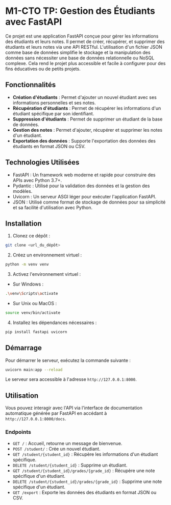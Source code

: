 # M1-CTO TP: Gestion des Étudiants avec FastAPI

Ce projet est une application FastAPI conçue pour gérer les informations des étudiants et leurs notes. Il permet de créer, récupérer, et supprimer des étudiants et leurs notes via une API RESTful. L'utilisation d'un fichier JSON comme base de données simplifie le stockage et la manipulation des données sans nécessiter une base de données relationnelle ou NoSQL complexe. Cela rend le projet plus accessible et facile à configurer pour des fins éducatives ou de petits projets.

## Fonctionnalités

- **Création d'étudiants** : Permet d'ajouter un nouvel étudiant avec ses informations personnelles et ses notes.
- **Récupération d'étudiants** : Permet de récupérer les informations d'un étudiant spécifique par son identifiant.
- **Suppression d'étudiants** : Permet de supprimer un étudiant de la base de données.
- **Gestion des notes** : Permet d'ajouter, récupérer et supprimer les notes d'un étudiant.
- **Exportation des données** : Supporte l'exportation des données des étudiants en format JSON ou CSV.

## Technologies Utilisées

- FastAPI : Un framework web moderne et rapide pour construire des APIs avec Python 3.7+.
- Pydantic : Utilisé pour la validation des données et la gestion des modèles.
- Uvicorn : Un serveur ASGI léger pour exécuter l'application FastAPI.
- JSON : Utilisé comme format de stockage de données pour sa simplicité et sa facilité d'utilisation avec Python.

## Installation

1. Clonez ce dépôt :

```bash
git clone <url_du_dépôt>
```

2. Créez un environnement virtuel :

```bash
python -m venv venv
```

3. Activez l'environnement virtuel :

- Sur Windows :

```bash
.\venv\Scripts\activate
```

- Sur Unix ou MacOS :

```bash
source venv/bin/activate
```

4. Installez les dépendances nécessaires :

```bash
pip install fastapi uvicorn
```

## Démarrage

Pour démarrer le serveur, exécutez la commande suivante :

```bash
uvicorn main:app --reload
```

Le serveur sera accessible à l'adresse `http://127.0.0.1:8000`.

## Utilisation

Vous pouvez interagir avec l'API via l'interface de documentation automatique générée par FastAPI en accédant à `http://127.0.0.1:8000/docs`.

### Endpoints

- `GET /` : Accueil, retourne un message de bienvenue.
- `POST /student/` : Crée un nouvel étudiant.
- `GET /student/{student_id}` : Récupère les informations d'un étudiant spécifique.
- `DELETE /student/{student_id}` : Supprime un étudiant.
- `GET /student/{student_id}/grades/{grade_id}` : Récupère une note spécifique d'un étudiant.
- `DELETE /student/{student_id}/grades/{grade_id}` : Supprime une note spécifique d'un étudiant.
- `GET /export` : Exporte les données des étudiants en format JSON ou CSV.